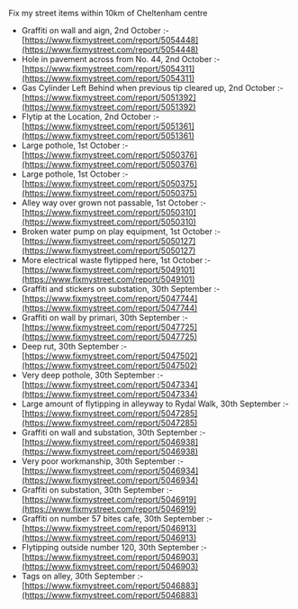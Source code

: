 Fix my street items within 10km of Cheltenham centre

<!-- fix_marker starts -->

- Graffiti on wall and aign, 2nd October :- [https://www.fixmystreet.com/report/5054448](https://www.fixmystreet.com/report/5054448)
- Hole in pavement across from No. 44, 2nd October :- [https://www.fixmystreet.com/report/5054311](https://www.fixmystreet.com/report/5054311)
- Gas Cylinder Left Behind when previous tip cleared up, 2nd October :- [https://www.fixmystreet.com/report/5051392](https://www.fixmystreet.com/report/5051392)
- Flytip at the Location, 2nd October :- [https://www.fixmystreet.com/report/5051361](https://www.fixmystreet.com/report/5051361)
- Large pothole, 1st October :- [https://www.fixmystreet.com/report/5050376](https://www.fixmystreet.com/report/5050376)
- Large pothole, 1st October :- [https://www.fixmystreet.com/report/5050375](https://www.fixmystreet.com/report/5050375)
- Alley way over grown not passable, 1st October :- [https://www.fixmystreet.com/report/5050310](https://www.fixmystreet.com/report/5050310)
- Broken water pump on play equipment, 1st October :- [https://www.fixmystreet.com/report/5050127](https://www.fixmystreet.com/report/5050127)
- More electrical waste flytipped here, 1st October :- [https://www.fixmystreet.com/report/5049101](https://www.fixmystreet.com/report/5049101)
- Graffiti and stickers on substation, 30th September :- [https://www.fixmystreet.com/report/5047744](https://www.fixmystreet.com/report/5047744)
- Graffiti on wall by primari, 30th September :- [https://www.fixmystreet.com/report/5047725](https://www.fixmystreet.com/report/5047725)
- Deep rut, 30th September :- [https://www.fixmystreet.com/report/5047502](https://www.fixmystreet.com/report/5047502)
- Very deep pothole, 30th September :- [https://www.fixmystreet.com/report/5047334](https://www.fixmystreet.com/report/5047334)
- Large amount of flytipping in alleyway to Rydal Walk, 30th September :- [https://www.fixmystreet.com/report/5047285](https://www.fixmystreet.com/report/5047285)
- Graffiti on wall and substation, 30th September :- [https://www.fixmystreet.com/report/5046938](https://www.fixmystreet.com/report/5046938)
- Very poor workmanship, 30th September :- [https://www.fixmystreet.com/report/5046934](https://www.fixmystreet.com/report/5046934)
- Graffiti on substation, 30th September :- [https://www.fixmystreet.com/report/5046919](https://www.fixmystreet.com/report/5046919)
- Graffiti on number 57 bites cafe, 30th September :- [https://www.fixmystreet.com/report/5046913](https://www.fixmystreet.com/report/5046913)
- Flytipping outside number 120, 30th September :- [https://www.fixmystreet.com/report/5046903](https://www.fixmystreet.com/report/5046903)
- Tags on alley, 30th September :- [https://www.fixmystreet.com/report/5046883](https://www.fixmystreet.com/report/5046883)

<!-- fix_marker ends -->